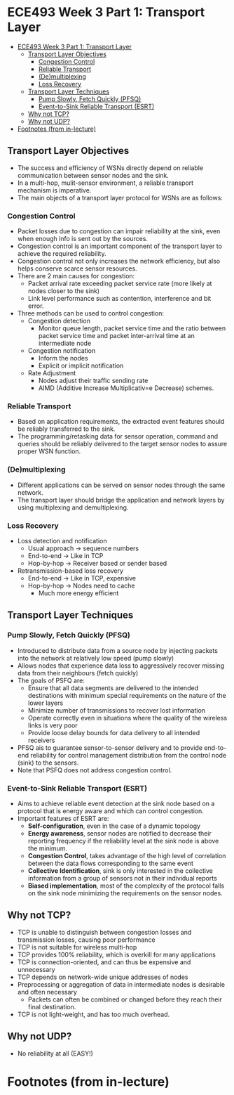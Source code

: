 # ECE493 Week 3 Part 1: Transport Layer

- [ECE493 Week 3 Part 1: Transport Layer](#ece493-week-3-part-1-transport-layer)
  - [Transport Layer Objectives](#transport-layer-objectives)
    - [Congestion Control](#congestion-control)
    - [Reliable Transport](#reliable-transport)
    - [(De)multiplexing](#demultiplexing)
    - [Loss Recovery](#loss-recovery)
  - [Transport Layer Techniques](#transport-layer-techniques)
    - [Pump Slowly, Fetch Quickly (PFSQ)](#pump-slowly-fetch-quickly-pfsq)
    - [Event-to-Sink Reliable Transport (ESRT)](#event-to-sink-reliable-transport-esrt)
  - [Why not TCP?](#why-not-tcp)
  - [Why not UDP?](#why-not-udp)
- [Footnotes (from in-lecture)](#footnotes-from-in-lecture)

## Transport Layer Objectives
- The success and efficiency of WSNs directly depend on reliable communication between sensor nodes and the sink.
- In a multi-hop, mulit-sensor environment, a reliable transport mechanism is imperative.
- The main objects of a transport layer protocol for WSNs are as follows:
### Congestion Control
- Packet losses due to congestion can impair reliability at the sink, even when enough info is sent out by the sources.
- Congestion control is an important component of the transport layer to achieve the required reliability.
- Congestion control not only increases the network efficiency, but also helps conserve scarce sensor resources.
- There are 2 main causes for congestion:
  - Packet arrival rate exceeding packet service rate (more likely at nodes closer to the sink)
  - Link level performance such as contention, interference and bit error.
- Three methods can be used to control congestion:
  - Congestion detection
    - Monitor queue length, packet service time and the ratio between packet service time and packet inter-arrival time at an intermediate node
  - Congestion notification
    - Inform the nodes
    - Explicit or implicit notification
  - Rate Adjustment
    - Nodes adjust their traffic sending rate
    - AIMD (Additive Increase Multiplicativ=e Decrease) schemes.

### Reliable Transport
- Based on application requirements, the extracted event features should be reliably transferred to the sink.
- The programming/retasking data for sensor operation, command and queries should be reliably delivered to the target sensor nodes to assure proper WSN function.

### (De)multiplexing
- Different applications can be served on sensor nodes through the same network.
- The transport layer should bridge the application and network layers by using multiplexing and demultiplexing.

### Loss Recovery
- Loss detection and notification
  - Usual approach -> sequence numbers
  - End-to-end -> Like in TCP
  - Hop-by-hop -> Receiver based or sender based
- Retransmission-based loss recovery
  - End-to-end -> Like in TCP, expensive
  - Hop-by-hop -> Nodes need to cache
    - Much more energy efficient

## Transport Layer Techniques

### Pump Slowly, Fetch Quickly (PFSQ)
- Introduced to distribute data from a source node by injecting packets into the network at relatively low speed (pump slowly)
- Allows nodes that experience data loss to aggressively recover missing data from their neighbours (fetch quickly)
- The goals of PSFQ are:
  - Ensure that all data segments are delivered to the intended destinations with minimum special requirements on the nature of the lower layers
  - Minimize number of transmissions to recover lost information
  - Operate correctly even in situations where the quality of the wireless links is very poor
  - Provide loose delay bounds for data delivery to all intended receivers
- PFSQ ais to guarantee sensor-to-sensor delivery and to provide end-to-end reliability for control management distribution from the control node (sink) to the sensors.
- Note that PSFQ does not address congestion control.

### Event-to-Sink Reliable Transport (ESRT)
- Aims to achieve reliable event detection at the sink node based on a protocol that is energy aware and which can control congestion.
- Important features of ESRT are:
  - **Self-configuration**, even in the case of a dynamic topology
  - **Energy awareness**, sensor nodes are notified to decrease their reporting frequency if the reliability level at the sink node is above the minimum.
  - **Congestion Control**, takes advantage of the high level of correlation between the data flows corresponding to the same event
  - **Collective Identification**, sink is only interested in the collective information from a group of sensors not in their individual reports
  - **Biased implementation**, most of the complexity of the protocol falls on the sink node minimizing the requirements on the sensor nodes.

## Why not TCP?
- TCP is unable to distinguish between congestion losses and transmission losses, causing poor performance
- TCP is not suitable for wireless multi-hop
- TCP provides 100% reliability, which is overkill for many applications
- TCP is connection-oriented, and can thus be expensive and unnecessary
- TCP depends on network-wide unique addresses of nodes
- Preprocessing or aggregation of data in intermediate nodes is desirable and often necessary
  - Packets can often be combined or changed before they reach their final destination.
- TCP is not light-weight, and has too much overhead. 

## Why not UDP?
- No reliability at all (EASY!)

# Footnotes (from in-lecture)
